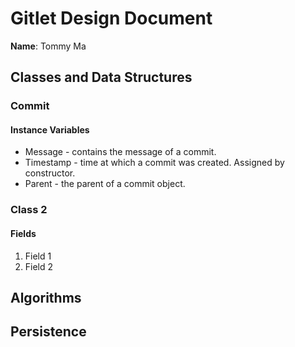 # Gitlet Design Document

**Name**: Tommy Ma

## Classes and Data Structures

### Commit

#### Instance Variables
* Message - contains the message of a commit.
* Timestamp - time at which a commit was created. Assigned by constructor.
* Parent - the parent of a commit object.


### Class 2

#### Fields

1. Field 1
2. Field 2


## Algorithms

## Persistence

